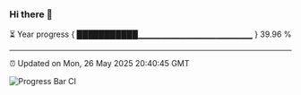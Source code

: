 ### Hi there 👋

⏳ Year progress { ███████████▁▁▁▁▁▁▁▁▁▁▁▁▁▁▁▁▁▁▁ } 39.96 %

---

⏰ Updated on Mon, 26 May 2025 20:40:45 GMT

![Progress Bar CI](https://github.com/IshwaranRudhara/GIT-ACTION/workflows/Progress%20Bar%20CI/badge.svg)

